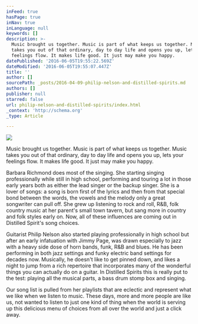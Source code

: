```yaml
---
inFeed: true
hasPage: true
inNav: true
inLanguage: null
keywords: []
description: >-
  Music brought us together. Music is part of what keeps us together. Music
  takes you out of that ordinary, day to day life and opens you up, lets your
  feelings flow. It makes life good. It just may make you happy.
datePublished: '2016-06-05T19:55:22.569Z'
dateModified: '2016-06-05T19:55:07.447Z'
title: ''
author: []
sourcePath: _posts/2016-04-09-philip-nelson-and-distilled-spirits.md
authors: []
publisher: null
starred: false
url: philip-nelson-and-distilled-spirits/index.html
_context: 'http://schema.org'
_type: Article

---
```

![](https://the-grid-user-content.s3-us-west-2.amazonaws.com/0364ec13-e4ae-4667-9379-33eb1063b7d2.jpg)

Music brought us together. Music is part of what keeps us together. Music takes you out of that ordinary, day to day life and opens you up, lets your feelings flow. It makes life good. It just may make you happy.

Barbara Richmond does most of the singing. She starting singing professionally while still in high school, performing and touring a lot in those early years both as either the lead singer or the backup singer. She is a lover of songs: a song is born first of the lyrics and then from that special bond between the words, the vowels and the melody only a great songwriter can pull off. She grew up listening to rock and roll, R&B, folk country music at her parent's small town tavern, but sang more in country and folk styles early on. Now, all of these influences are coming out in Distilled Spirit's song choices. 

Guitarist Philip Nelson also started playing professionally in high school but after an early infatuation with Jimmy Page, was drawn especially to jazz with a heavy side dose of horn bands, funk, R&B and blues. He has been performing in both jazz settings and funky electric band settings for decades now. Musically, he doesn't like to get pinned down, and likes a night to jump from a rich repertoire that incorporates many of the wonderful things you can actually do on a guitar. In Distilled Spirits this is really put to the test: playing all the musical parts, a bass drum stomp box and singing. 

Our song list is pulled from her playlists that are eclectic and represent what we like when we listen to music. These days, more and more people are like us, not wanted to listen to just one kind of thing when the world is serving up this delicious menu of choices from all over the world and just a click away.